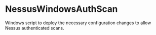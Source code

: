 # NessusWindowsAuthScan
Windows script to deploy the necessary configuration changes to allow Nessus authenticated scans.
